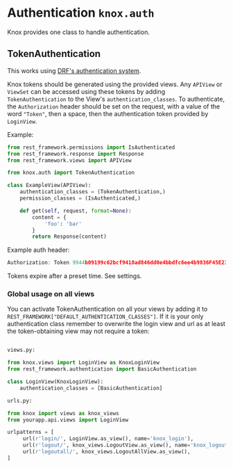 # Authentication `knox.auth`

Knox provides one class to handle authentication.

## TokenAuthentication

This works using [DRF's authentication system](http://www.django-rest-framework.org/api-guide/authentication/).

Knox tokens should be generated using the provided views.
Any `APIView` or `ViewSet` can be accessed using these tokens by adding `TokenAuthentication`
to the View's `authentication_classes`.
To authenticate, the `Authorization` header should be set on the request, with a
value of the word `"Token"`, then a space, then the authentication token provided by
`LoginView`.

Example:
```python
from rest_framework.permissions import IsAuthenticated
from rest_framework.response import Response
from rest_framework.views import APIView

from knox.auth import TokenAuthentication

class ExampleView(APIView):
    authentication_classes = (TokenAuthentication,)
    permission_classes = (IsAuthenticated,)

    def get(self, request, format=None):
        content = {
            'foo': 'bar'
        }
        return Response(content)
```

Example auth header:

```javascript
Authorization: Token 9944b09199c62bcf9418ad846dd0e4bbdfc6ee4b9836F45E23A345
```

Tokens expire after a preset time. See settings.


### Global usage on all views

You can activate TokenAuthentication on all your views by adding it to
`REST_FRAMEWORK["DEFAULT_AUTHENTICATION_CLASSES"]`. If it is your only
authentication class remember to overwrite the login view and url as at least
the token-obtaining view may not require a token:

```python

views.py:

from knox.views import LoginView as KnoxLoginView
from rest_framework.authentication import BasicAuthentication

class LoginView(KnoxLoginView):
    authentication_classes = [BasicAuthentication]

urls.py:

from knox import views as knox_views
from yourapp.api.views import LoginView

urlpatterns = [
     url(r'login/', LoginView.as_view(), name='knox_login'),
     url(r'logout/', knox_views.LogoutView.as_view(), name='knox_logout'),
     url(r'logoutall/', knox_views.LogoutAllView.as_view(),
]
```
